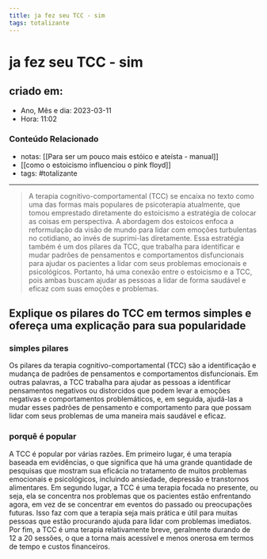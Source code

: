 ```yaml
---
title: ja fez seu TCC - sim
tags: totalizante
---
```


# ja fez seu TCC - sim

## criado em: 

- Ano, Mês e dia: 2023-03-11
- Hora: 11:02

### Conteúdo Relacionado

- notas: [[Para ser um pouco mais estóico e ateísta - manual]]
- [[como o estoicismo influenciou o pink floyd]]
- tags: #totalizante

---

>A terapia cognitivo-comportamental (TCC) se encaixa no texto como uma das formas mais populares de psicoterapia atualmente, que tomou emprestado diretamente do estoicismo a estratégia de colocar as coisas em perspectiva. A abordagem dos estoicos enfoca a reformulação da visão de mundo para lidar com emoções turbulentas no cotidiano, ao invés de suprimi-las diretamente. Essa estratégia também é um dos pilares da TCC, que trabalha para identificar e mudar padrões de pensamentos e comportamentos disfuncionais para ajudar os pacientes a lidar com seus problemas emocionais e psicológicos. Portanto, há uma conexão entre o estoicismo e a TCC, pois ambas buscam ajudar as pessoas a lidar de forma saudável e eficaz com suas emoções e problemas.

## Explique os pilares do TCC em termos simples e ofereça uma explicação para sua popularidade

### simples pilares

Os pilares da terapia cognitivo-comportamental (TCC) são a identificação e mudança de padrões de pensamentos e comportamentos disfuncionais. Em outras palavras, a TCC trabalha para ajudar as pessoas a identificar pensamentos negativos ou distorcidos que podem levar a emoções negativas e comportamentos problemáticos, e, em seguida, ajudá-las a mudar esses padrões de pensamento e comportamento para que possam lidar com seus problemas de uma maneira mais saudável e eficaz.

### porquê é popular 

A TCC é popular por várias razões. Em primeiro lugar, é uma terapia baseada em evidências, o que significa que há uma grande quantidade de pesquisas que mostram sua eficácia no tratamento de muitos problemas emocionais e psicológicos, incluindo ansiedade, depressão e transtornos alimentares. Em segundo lugar, a TCC é uma terapia focada no presente, ou seja, ela se concentra nos problemas que os pacientes estão enfrentando agora, em vez de se concentrar em eventos do passado ou preocupações futuras. Isso faz com que a terapia seja mais prática e útil para muitas pessoas que estão procurando ajuda para lidar com problemas imediatos. Por fim, a TCC é uma terapia relativamente breve, geralmente durando de 12 a 20 sessões, o que a torna mais acessível e menos onerosa em termos de tempo e custos financeiros.